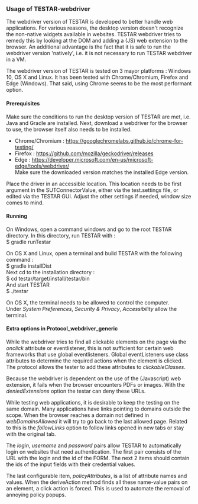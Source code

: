 ### Usage of TESTAR-webdriver

The webdriver version of TESTAR is developed to better handle web applications.
For various reasons, the desktop version doesn't recognize the non-native widgets available in websites.
TESTAR webdriver tries to remedy this by looking at the DOM and adding a (JS) web extension to the browser.
An additional advantage is the fact that it is safe to run the webdriver version 'natively',
i.e. it is not necessary to run TESTAR webdriver in a VM.

The webdriver version of TESTAR is tested on 3 mayor platforms : Windows 10, OS X and Linux.
It has been tested with Chrome/Chromium, Firefox and Edge (Windows).
That said, using Chrome seems to be the most performant option.

#### Prerequisites

Make sure the conditions to run the desktop version of TESTAR are met, i.e. Java and Gradle are installed.
Next, download a webdriver for the browser to use, the browser itself also needs to be installed.
- Chrome/Chromium : https://googlechromelabs.github.io/chrome-for-testing/
- Firefox : https://github.com/mozilla/geckodriver/releases
- Edge : https://developer.microsoft.com/en-us/microsoft-edge/tools/webdriver/  
  Make sure the downloaded version matches the installed Edge version.

Place the driver in an accessible location.
This location needs to be first argument in the SUTConnectorValue, either via the test.settings file,
or edited via the TESTAR GUI. Adjust the other settings if needed, window size comes to mind.

#### Running

On Windows, open a command windows and go to the root TESTAR directory.
In this directory, run TESTAR with :  
$ gradle runTestar

On OS X and Linux, open a terminal and build TESTAR with the following command :  
$ gradle installDist  
Next cd to the installation directory :  
$ cd testar/target/install/testar/bin  
And start TESTAR  
$ ./testar


On OS X, the terminal needs to be allowed to control the computer.  
Under _System Preferences_, _Security & Privacy_, _Accessibility_ allow the terminal.

#### Extra options in Protocol_webdriver_generic

While the webdriver tries to find all clickable elements on the page via the _onclick_ attribute or eventlistener, this is not sufficient for certain web frameworks that use global eventlisteners. Global eventListeners use class attributes to determine the required actions when the element is clicked. The protocol allows the tester to add these attributes to _clickableClasses_.

Because the webdriver is dependent on the use of the (Javascript) web extension, it fails when the browser encounters PDFs or images. With the _deniedExtensions_ option the testar can deny these URLs.

While testing web applications, it is desirable to keep the testing on the same domain. Many applications have links pointing to domains outside the scope. When the browser reaches a domain not defined in _webDomainsAllowed_ it will try to go back to the last allowed page. Related to this is the _followLinks_ option to follow links opened in new tabs or stay with the original tab. 

The _login_, _username_ and _password_ pairs allow TESTAR to automatically login on websites that need authentication. The first pair consists of the URL with the login and the id of the FORM. The next 2 items should contain the ids of the input fields with their credential values.

The last configurable item, _policyAttributes_, is a list of attribute names and values. When the deriveAction method finds all these name-value pairs on an element, a click action is forced. This is used to automate the removal of annoying policy popups.

